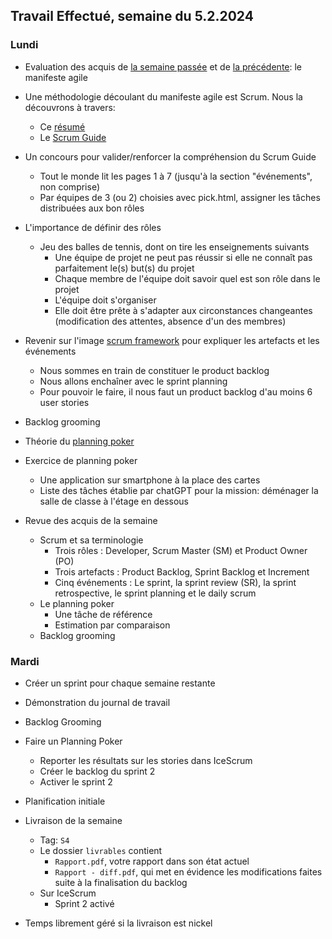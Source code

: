 ## Travail Effectué, semaine du 5.2.2024

### Lundi 

- Evaluation des acquis de [la semaine passée](2024-05.md) et de [la précédente](2024-04.md): le manifeste agile
- Une méthodologie découlant du manifeste agile est Scrum. Nous la découvrons à travers:
  - Ce [résumé](../Supports/scrum.pdf)
  - Le [Scrum Guide](../Supports/2020-Scrum-Guide-French.pdf)

- Un concours pour valider/renforcer la compréhension du Scrum Guide
  - Tout le monde lit les pages 1 à 7 (jusqu'à la section "événements", non comprise)
  - Par équipes de 3 (ou 2) choisies avec pick.html, assigner les tâches distribuées aux bon rôles

- L'importance de définir des rôles
  - Jeu des balles de tennis, dont on tire les enseignements suivants
    - Une équipe de projet ne peut pas réussir si elle ne connaît pas parfaitement le(s) but(s) du projet
    - Chaque membre de l'équipe doit savoir quel est son rôle dans le projet
    - L'équipe doit s'organiser
    - Elle doit être prête à s'adapter aux circonstances changeantes (modification des attentes, absence d'un des membres)

- Revenir sur l'image [scrum framework](../Supports/sources/scrum_framework.png) pour expliquer les artefacts et les événements
  - Nous sommes en train de constituer le product backlog
  - Nous allons enchaîner avec le sprint planning
  - Pour pouvoir le faire, il nous faut un product backlog d'au moins 6 user stories
- Backlog grooming
- Théorie du [planning poker](../Supports/Planning%20Poker.pdf)
- Exercice de planning poker
  - Une application sur smartphone à la place des cartes
  - Liste des tâches établie par chatGPT pour la mission: déménager la salle de classe à l'étage en dessous
- Revue des acquis de la semaine
  - Scrum et sa terminologie
    - Trois rôles : Developer, Scrum Master (SM) et Product Owner (PO)
    - Trois artefacts : Product Backlog, Sprint Backlog et Increment
    - Cinq événements : Le sprint, la sprint review (SR), la sprint retrospective, le sprint planning et le daily scrum
  - Le planning poker
    - Une tâche de référence
    - Estimation par comparaison
  - Backlog grooming 

### Mardi 

- Créer un sprint pour chaque semaine restante
- Démonstration du journal de travail
- Backlog Grooming
- Faire un Planning Poker
  - Reporter les résultats sur les stories dans IceScrum
  - Créer le backlog du sprint 2 
  - Activer le sprint 2

- Planification initiale
- Livraison de la semaine
  - Tag: `S4` 
  - Le dossier `livrables` contient
    - `Rapport.pdf`, votre rapport dans son état actuel
    - `Rapport - diff.pdf`, qui met en évidence les modifications faites suite à la finalisation du backlog
  - Sur IceScrum
    - Sprint 2 activé

- Temps librement géré si la livraison est nickel